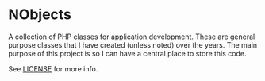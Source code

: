 NObjects
========

A collection of PHP classes for application development. These are general purpose classes that I have created (unless noted) over the years. The main purpose of this project is so I can have a central place to store this code.

See [LICENSE](https://raw.github.com/nesbert/NObjects/master/LICENSE) for more info.